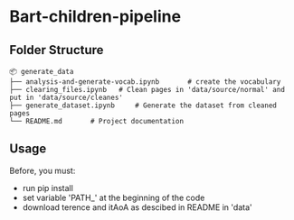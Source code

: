 # Bart-children-pipeline

## Folder Structure

```
📦 generate_data
├── analysis-and-generate-vocab.ipynb       # create the vocabulary
├── clearing_files.ipynb   # Clean pages in 'data/source/normal' and put in 'data/source/cleanes'
├── generate_dataset.ipynb     # Generate the dataset from cleaned pages
└── README.md       # Project documentation
```
## Usage

Before, you must:
- run pip install
- set variable 'PATH_' at the beginning of the code
- download terence and itAoA as descibed in README in 'data'
